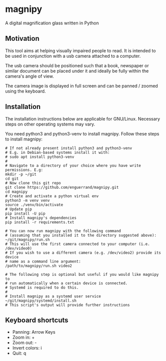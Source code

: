 # magnipy
A digital magnification glass written in Python

## Motivation
This tool aims at helping visually impaired people to read. It is intended to be used in conjunction with a usb camera attached to a computer.

The usb camera should be positioned such that a book, newspaper or similar document can be placed under it and ideally be fully within the camera's angle of view.

The camera image is displayed in full screen and can be panned / zoomed using the keyboard.

## Installation
The installation instructions below are applicable for GNU/Linux. Necessary steps on other operating systems may vary.

You need python3 and python3-venv to install magnipy.
Follow these steps to install magnipy:

```
# If not already present install python3 and python3-venv
# E.g. in Debian-based systems install it with:
# sudo apt install python3-venv
# 
# Navigate to a directory of your choice where you have write permissions. E.g:
mkdir -p ~/git
cd git
# Now clone this git repo
git clone https://github.com/enguerrand/magnipy.git
cd magnipy
# Create and activate a python virtual env
python3 -m venv venv
source ./venv/bin/activate
# Update pip
pip install -U pip
# Install magnipy's dependencies
pip install -r requirements.txt

# You can now run magnipy with the following command 
# (assuming that you installed it to the directory suggested above):
~/git/magnipy/run.sh
# This will use the first camera connected to your computer (i.e. /dev/video0)
# If you wish to use a different camera (e.g. /dev/video2) provide its device 
# name as a command line argument:
/path/to/magnipy/run.sh video2

# The following step is optional but useful if you would like magnipy to 
# run automatically when a certain device is connected. 
# Systemd is required to do this.
#
# Install magnipy as a systemd user service
~/git/magnipy/systemd/install.sh
# This script's output will provide further instructions
```
## Keyboard shortcuts
- Panning: Arrow Keys
- Zoom in: +
- Zoom out: -
- Invert colors: i
- Quit: q

